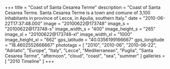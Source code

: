 +++
title = "Coast of Santa Cesarea Terme"
description = "Coast of Santa Cesarea Terme. Santa Cesarea Terme is a town and comune of 3,100 inhabitants in province of Lecce, in Apulia, southern Italy."
date = "2010-06-22T17:37:48.000"
image = "20100622@173748"
image_s = "20100622@173748-s"
image_width_s = "400"
image_height_s = "265"
image_xl = "20100622@173748-xl"
image_width_xl = "1000"
image_height_xl = "662"
gps_latitude = "40.0356199166667"
gps_longitude = "18.4602552666667"
phototags = [ "2010", "2010-06", "2010-06-22", "Adriatic", "Europe", "Italy", "Lecce", "Mediterranean", "Puglia", "Santa Cesarea Terme", "afternoon", "cloud", "coast", "sea", "summer" ]
galleries = [ "2010 Timeline" ]
+++
